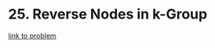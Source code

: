 # 25. Reverse Nodes in k-Group

[link to problem](https://leetcode.com/problems/reverse-nodes-in-k-group/)

